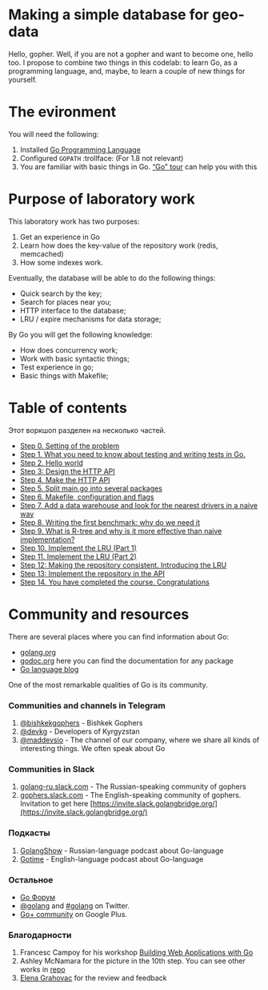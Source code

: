 # Making a simple database for geo-data

Hello, gopher. Well, if you are not a gopher and want to become one, hello too. I propose to combine two things in this codelab: to learn Go, as a programming language, and, maybe, to learn a couple of new things for yourself.

# The evironment

You will need the following:

1. Installed [Go Programming Language](https://golang.org)
2. Configured `GOPATH` :trollface: (For 1.8 not relevant)
1. You are familiar with basic things in Go. [“Go” tour](https://tour.golang.org/) can help you with this

# Purpose of laboratory work

This laboratory work has two purposes:

1. Get an experience in Go
2. Learn how does the key-value of the repository work (redis, memcached)
3. How some indexes work.

Eventually, the database will be able to do the following things:

* Quick search by the key;
* Search for places near you;
* HTTP interface to the database;
* LRU / expire mechanisms for data storage;

By Go you will get the following knowledge:

* How does concurrency work;
* Work with basic syntactic things;
* Test experience in go;
* Basic things with Makefile;

# Table of contents

Этот воркшоп разделен на несколько частей.

* [Step 0. Setting of the problem](step00/README.md)
* [Step 1. What you need to know about testing and writing tests in Go.](step01/README.md)
* [Step 2. Hello world](step02/README.md)
* [Step 3: Design the HTTP API](step03/README.md)
* [Step 4. Make the HTTP API](step04/README.md)
* [Step 5. Split main.go into several packages](step05/README.md)
* [Step 6. Makefile, configuration and flags](step06/README.md)
* [Step 7. Add a data warehouse and look for the nearest drivers in a naive way](step07/README.md)
* [Step 8. Writing the first benchmark: why do we need it](step08/README.md)
* [Step 9. What is R-tree and why is it more effective than naive implementation?](step09/README.md)
* [Step 10. Implement the LRU (Part 1)](step10/README.md)
* [Step 11. Implement the LRU (Part 2)](step11/README.md)
* [Step 12: Making the repository consistent. Introducing the LRU](step12/README.md)
* [Step 13: Implement the repository in the API](step13/README.md)
* [Step 14. You have completed the course. Congratulations](step14/README.md)

# Community and resources
There are several places where you can find information about Go:

- [golang.org](https://golang.org)
- [godoc.org](https://godoc.org) here you can find the documentation for any package
- [Go language blog](https://blog.golang.org)

One of the most remarkable qualities of Go is its community.
### Communities and channels in Telegram

1. [@bishkekgophers](https://telegram.me/bishkekgophers) - Bishkek Gophers
2. [@devkg](https://telegram.me/devkg) - Developers of Kyrgyzstan
3. [@maddevsio](https://telegram.me/maddevsio) - The channel of our company, where we share all kinds of interesting things. We often speak about Go

### Communities in Slack

1. [golang-ru.slack.com](golang-ru.slack.com) - The Russian-speaking community of gophers
2. [gophers.slack.com](gophers.slack.com) - The English-speaking community of gophers. Invitation to get here [https://invite.slack.golangbridge.org/](https://invite.slack.golangbridge.org/)


### Подкасты

1. [GolangShow](https://golangshow.com) - Russian-language podcast about Go-language
2. [Gotime](http://gotime.fm) - English-language podcast about Go-language

### Остальное
- [Go Форум](https://forum.golangbridge.org/)
- [@golang](https://twitter.com/golang) and [#golang](https://twitter.com/search?q=%23golang) on Twitter.
- [Go+ community](https://plus.google.com/u/1/communities/114112804251407510571) on Google Plus.

### Благодарности

1. Francesc Campoy for his workshop [Building Web Applications with Go](https://github.com/campoy/go-web-workshop/)
2. Ashley McNamara for the picture in the 10th step. You can see other works in [repo](https://github.com/ashleymcnamara/gophers)
3. [Elena Grahovac](https://twitter.com/webdeva) for the review and feedback
